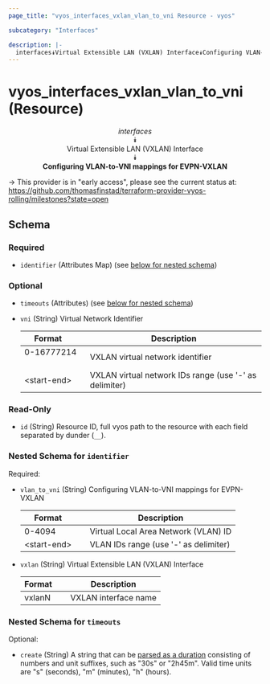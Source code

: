 ```yaml
---
page_title: "vyos_interfaces_vxlan_vlan_to_vni Resource - vyos"

subcategory: "Interfaces"

description: |- 
  interfaces⯯Virtual Extensible LAN (VXLAN) Interface⯯Configuring VLAN-to-VNI mappings for EVPN-VXLAN
---
```


# vyos_interfaces_vxlan_vlan_to_vni (Resource)
<center>

*interfaces*  
⯯  
Virtual Extensible LAN (VXLAN) Interface  
⯯  
**Configuring VLAN-to-VNI mappings for EVPN-VXLAN**


</center>

-> This provider is in "early access", please see the current status at: https://github.com/thomasfinstad/terraform-provider-vyos-rolling/milestones?state=open

## Schema

### Required

- `identifier` (Attributes Map) (see [below for nested schema](#nestedatt--identifier))

### Optional

- `timeouts` (Attributes) (see [below for nested schema](#nestedatt--timeouts))
- `vni` (String) Virtual Network Identifier

    |Format       &emsp;|Description                                             |
    |---------------|----------------------------------------------------------|
    |0-16777214   &emsp;|VXLAN virtual network identifier                        |
    |&lt;start-end&gt;  &emsp;|VXLAN virtual network IDs range (use &#39;-&#39; as delimiter)  |

### Read-Only

- `id` (String) Resource ID, full vyos path to the resource with each field separated by dunder (`__`).

<a id="nestedatt--identifier"></a>
### Nested Schema for `identifier`

Required:

- `vlan_to_vni` (String) Configuring VLAN-to-VNI mappings for EVPN-VXLAN

    |Format       &emsp;|Description                            |
    |---------------|-----------------------------------------|
    |0-4094       &emsp;|Virtual Local Area Network (VLAN) ID   |
    |&lt;start-end&gt;  &emsp;|VLAN IDs range (use &#39;-&#39; as delimiter)  |
- `vxlan` (String) Virtual Extensible LAN (VXLAN) Interface

    |Format  &emsp;|Description           |
    |----------|------------------------|
    |vxlanN  &emsp;|VXLAN interface name  |


<a id="nestedatt--timeouts"></a>
### Nested Schema for `timeouts`

Optional:

- `create` (String) A string that can be [parsed as a duration](https://pkg.go.dev/time#ParseDuration) consisting of numbers and unit suffixes, such as &#34;30s&#34; or &#34;2h45m&#34;. Valid time units are &#34;s&#34; (seconds), &#34;m&#34; (minutes), &#34;h&#34; (hours).  
